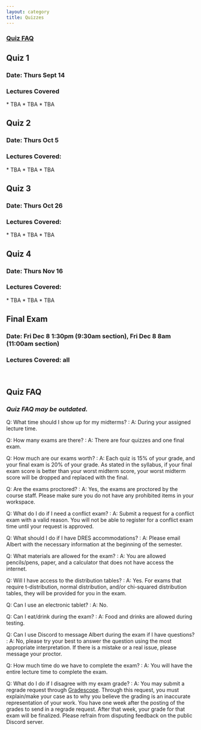 ```yaml
---
layout: category
title: Quizzes
---
```


<h3><a href="#Quiz-FAQ">Quiz FAQ</a></h3>

<h2>Quiz 1</h2>
<h3>Date: Thurs Sept 14</h3>
<h3>Lectures Covered</h3>
* TBA
* TBA
* TBA

<br>
<h2>Quiz 2</h2>
<h3>Date: Thurs Oct 5 </h3>
<h3>Lectures Covered: </h3>
* TBA
* TBA
* TBA

<br>
<h2>Quiz 3</h2>
<h3>Date: Thurs Oct 26</h3>
<h3>Lectures Covered: </h3>
* TBA
* TBA
* TBA

<br>
<h2>Quiz 4</h2>
<h3>Date: Thurs Nov 16</h3>
<h3>Lectures Covered: </h3>
* TBA
* TBA
* TBA


<br>
<h2>Final Exam</h2>
<h3>Date: Fri Dec 8 1:30pm (9:30am section), Fri Dec 8 8am (11:00am section)</h3>
<h3>Lectures Covered: all </h3>

<br>
<h2 id = "Quiz-FAQ"> Quiz FAQ </h2>

<h3> <i> <b> Quiz FAQ may be outdated. </b> </i> </h3>

Q: What time should I show up for my midterms?
: A: During your assigned lecture time.

Q: How many exams are there?
: A: There are four quizzes and one final exam.


Q: How much are our exams worth?
: A: Each quiz is 15% of your grade, and your final exam is 20% of your grade. As stated in the syllabus, if your final exam score is better than your worst midterm score, your worst midterm score will be dropped and replaced with the final.

Q: Are the exams proctored?
: A: Yes, the exams are proctored by the course staff. Please make sure you do not have any prohibited items in your workspace.


Q: What do I do if I need a conflict exam?
: A: Submit a request for a conflict exam with a valid reason. You will not be able to register for a conflict exam time until your request is approved.

Q: What should I do if I have DRES accommodations?
: A: Please email Albert with the necessary information at the beginning of the semester.


Q: What materials are allowed for the exam?
: A: You are allowed pencils/pens, paper, and a calculator that does not have access the internet.

Q: Will I have access to the distribution tables?
: A: Yes. For exams that require t-distribution, normal distribution, and/or chi-squared distribution tables, they will be provided for you in the exam.

Q: Can I use an electronic tablet?
: A: No.

Q: Can I eat/drink during the exam?
: A: Food and drinks are allowed during testing.


Q: Can I use Discord to message Albert during the exam if I have questions?
: A: No, please try your best to answer the question using the most appropriate interpretation. If there is a mistake or a real issue, please message your proctor.

Q: How much time do we have to complete the exam?
: A: You will have the entire lecture time to complete the exam.


Q: What do I do if I disagree with my exam grade?
: A: You may submit a regrade request through [Gradescope](https://www.gradescope.com/). Through this request, you must explain/make your case as to why you believe the grading is an inaccurate representation of your work. You have one week after the posting of the grades to send in a regrade request. After that week, your grade for that exam will be finalized. Please refrain from disputing feedback on the public Discord server.
